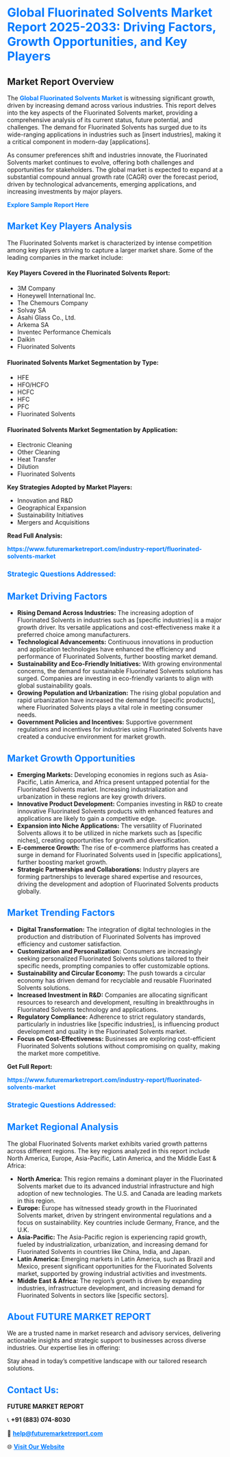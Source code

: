 <h1 style="color: #007BFF;">Global Fluorinated Solvents Market Report 2025-2033: Driving Factors, Growth Opportunities, and Key Players</h1>

<section id="overview">
<h2>Market Report Overview</h2>
<p>The <a href="https://www.futuremarketreport.com/industry-report/fluorinated-solvents-market" style="color: #007BFF; text-decoration: none;"><strong>Global Fluorinated Solvents Market</strong></a> is witnessing significant growth, driven by increasing demand across various industries. This report delves into the key aspects of the Fluorinated Solvents market, providing a comprehensive analysis of its current status, future potential, and challenges. The demand for Fluorinated Solvents has surged due to its wide-ranging applications in industries such as [insert industries], making it a critical component in modern-day [applications].</p>
<p>As consumer preferences shift and industries innovate, the Fluorinated Solvents market continues to evolve, offering both challenges and opportunities for stakeholders. The global market is expected to expand at a substantial compound annual growth rate (CAGR) over the forecast period, driven by technological advancements, emerging applications, and increasing investments by major players.</p>
</section>

<section id="overview">
<p><a href="https://www.futuremarketreport.com/request-sample/reportId=100784" style="color: #007BFF; text-decoration: none;"><strong>Explore Sample Report Here</strong></a></p>
</section>

<section id="key-players">
<h2 style="color: #007BFF;">Market Key Players Analysis</h2>
<p>The Fluorinated Solvents market is characterized by intense competition among key players striving to capture a larger market share. Some of the leading companies in the market include:</p>
<h4>Key Players Covered in the Fluorinated Solvents Report:</h4>
<ul><li>3M Company</li><li>Honeywell International Inc.</li><li>The Chemours Company</li><li>Solvay SA</li><li>Asahi Glass Co., Ltd.</li><li>Arkema SA</li><li>Inventec Performance Chemicals</li><li>Daikin</li><li>Fluorinated Solvents</li></ul>
<h4>Fluorinated Solvents Market Segmentation by Type:</h4>
<ul><li>HFE</li><li>HFO/HCFO</li><li>HCFC</li><li>HFC</li><li>PFC</li><li>Fluorinated Solvents</li></ul>

<h4>Fluorinated Solvents Market Segmentation by Application:</h4>
<ul><li>Electronic Cleaning</li><li>Other Cleaning</li><li>Heat Transfer</li><li>Dilution</li><li>Fluorinated Solvents</li></ul>
<p><strong>Key Strategies Adopted by Market Players:</strong></p>
<ul>
<li>Innovation and R&D</li>
<li>Geographical Expansion</li>
<li>Sustainability Initiatives</li>
<li>Mergers and Acquisitions</li>
</ul>
</section>

<section>
<p><strong>Read Full Analysis: </strong></p><a href="https://www.futuremarketreport.com/industry-report/fluorinated-solvents-market" style="color: #007BFF; text-decoration: none;"><strong>https://www.futuremarketreport.com/industry-report/fluorinated-solvents-market</strong></a>
<h3 style="color: #007BFF;">Strategic Questions Addressed:</h3>
</section>

<section id="driving-factors">
<h2 style="color: #007BFF;">Market Driving Factors</h2>
<ul>
<li><strong>Rising Demand Across Industries:</strong> The increasing adoption of Fluorinated Solvents in industries such as [specific industries] is a major growth driver. Its versatile applications and cost-effectiveness make it a preferred choice among manufacturers.</li>
<li><strong>Technological Advancements:</strong> Continuous innovations in production and application technologies have enhanced the efficiency and performance of Fluorinated Solvents, further boosting market demand.</li>
<li><strong>Sustainability and Eco-Friendly Initiatives:</strong> With growing environmental concerns, the demand for sustainable Fluorinated Solvents solutions has surged. Companies are investing in eco-friendly variants to align with global sustainability goals.</li>
<li><strong>Growing Population and Urbanization:</strong> The rising global population and rapid urbanization have increased the demand for [specific products], where Fluorinated Solvents plays a vital role in meeting consumer needs.</li>
<li><strong>Government Policies and Incentives:</strong> Supportive government regulations and incentives for industries using Fluorinated Solvents have created a conducive environment for market growth.</li>
</ul>
</section>

<section id="growth-opportunities">
<h2 style="color: #007BFF;">Market Growth Opportunities</h2>
<ul>
<li><strong>Emerging Markets:</strong> Developing economies in regions such as Asia-Pacific, Latin America, and Africa present untapped potential for the Fluorinated Solvents market. Increasing industrialization and urbanization in these regions are key growth drivers.</li>
<li><strong>Innovative Product Development:</strong> Companies investing in R&D to create innovative Fluorinated Solvents products with enhanced features and applications are likely to gain a competitive edge.</li>
<li><strong>Expansion into Niche Applications:</strong> The versatility of Fluorinated Solvents allows it to be utilized in niche markets such as [specific niches], creating opportunities for growth and diversification.</li>
<li><strong>E-commerce Growth:</strong> The rise of e-commerce platforms has created a surge in demand for Fluorinated Solvents used in [specific applications], further boosting market growth.</li>
<li><strong>Strategic Partnerships and Collaborations:</strong> Industry players are forming partnerships to leverage shared expertise and resources, driving the development and adoption of Fluorinated Solvents products globally.</li>
</ul>
</section>

<section id="trending-factors">
<h2 style="color: #007BFF;">Market Trending Factors</h2>
<ul>
<li><strong>Digital Transformation:</strong> The integration of digital technologies in the production and distribution of Fluorinated Solvents has improved efficiency and customer satisfaction.</li>
<li><strong>Customization and Personalization:</strong> Consumers are increasingly seeking personalized Fluorinated Solvents solutions tailored to their specific needs, prompting companies to offer customizable options.</li>
<li><strong>Sustainability and Circular Economy:</strong> The push towards a circular economy has driven demand for recyclable and reusable Fluorinated Solvents solutions.</li>
<li><strong>Increased Investment in R&D:</strong> Companies are allocating significant resources to research and development, resulting in breakthroughs in Fluorinated Solvents technology and applications.</li>
<li><strong>Regulatory Compliance:</strong> Adherence to strict regulatory standards, particularly in industries like [specific industries], is influencing product development and quality in the Fluorinated Solvents market.</li>
<li><strong>Focus on Cost-Effectiveness:</strong> Businesses are exploring cost-efficient Fluorinated Solvents solutions without compromising on quality, making the market more competitive.</li>
</ul>
</section>

<section>
<p><strong>Get Full Report: </strong></p><a href="https://www.futuremarketreport.com/industry-report/fluorinated-solvents-market" style="color: #007BFF; text-decoration: none;"><strong>https://www.futuremarketreport.com/industry-report/fluorinated-solvents-market</strong></a>
<h3 style="color: #007BFF;">Strategic Questions Addressed:</h3>
</section>


<section id="regional-analysis">
<h2 style="color: #007BFF;">Market Regional Analysis</h2>
<p>The global Fluorinated Solvents market exhibits varied growth patterns across different regions. The key regions analyzed in this report include North America, Europe, Asia-Pacific, Latin America, and the Middle East & Africa:</p>
<ul>
<li><strong>North America:</strong> This region remains a dominant player in the Fluorinated Solvents market due to its advanced industrial infrastructure and high adoption of new technologies. The U.S. and Canada are leading markets in this region.</li>
<li><strong>Europe:</strong> Europe has witnessed steady growth in the Fluorinated Solvents market, driven by stringent environmental regulations and a focus on sustainability. Key countries include Germany, France, and the U.K.</li>
<li><strong>Asia-Pacific:</strong> The Asia-Pacific region is experiencing rapid growth, fueled by industrialization, urbanization, and increasing demand for Fluorinated Solvents in countries like China, India, and Japan.</li>
<li><strong>Latin America:</strong> Emerging markets in Latin America, such as Brazil and Mexico, present significant opportunities for the Fluorinated Solvents market, supported by growing industrial activities and investments.</li>
<li><strong>Middle East & Africa:</strong> The region’s growth is driven by expanding industries, infrastructure development, and increasing demand for Fluorinated Solvents in sectors like [specific sectors].</li>
</ul>
</section>

<footer>
<h2 style="color: #007BFF;">About FUTURE MARKET REPORT</h2>
<p>We are a trusted name in market research and advisory services, delivering actionable insights and strategic support to businesses across diverse industries. Our expertise lies in offering:</p>

<p>Stay ahead in today’s competitive landscape with our tailored research solutions.</p>

<h2 style="color: #007BFF;">Contact Us:</h2>
<p><strong>FUTURE MARKET REPORT</strong></p>
<p>📞 <strong>+91 (883) 074-8030</strong></p>
<p>📧 <strong><a href="mailto:help@futuremarketreport.com" style="color: #007BFF;">help@futuremarketreport.com</a></strong></p>
<p>🌐 <strong><a href="https://www.futuremarketreport.com/" style="color: #007BFF;">Visit Our Website</a></strong></p>
</footer>